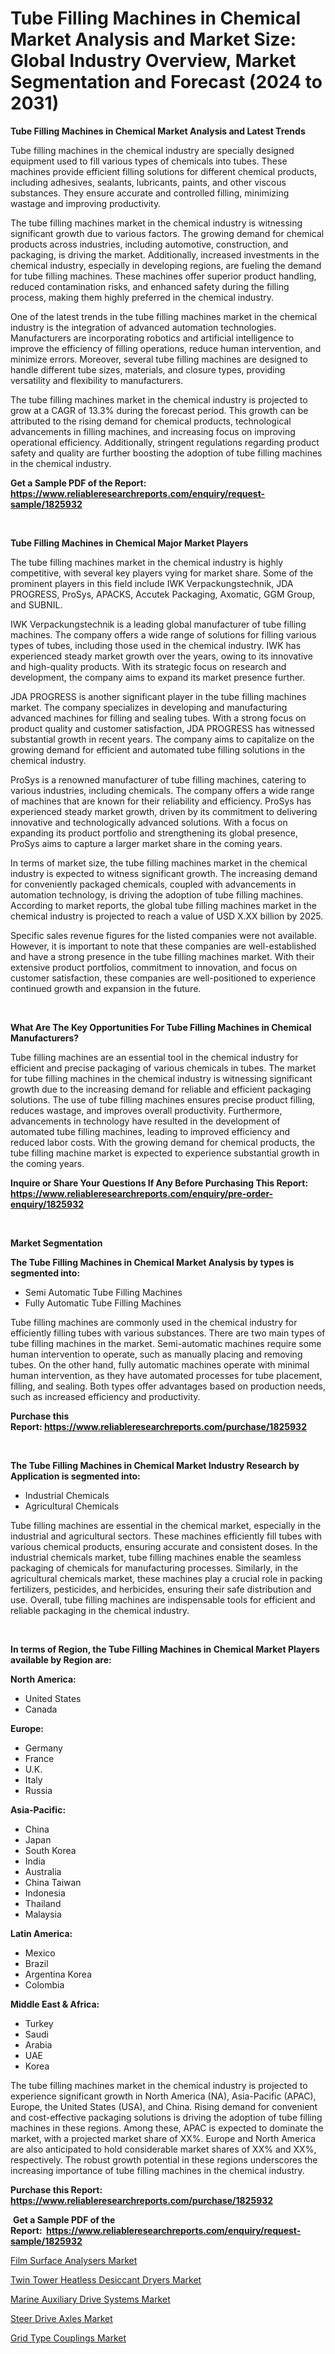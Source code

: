 <p><h1>Tube Filling Machines in Chemical Market Analysis and Market Size: Global Industry Overview, Market Segmentation and Forecast (2024 to 2031)</h1></p><p><strong>Tube Filling Machines in Chemical Market Analysis and Latest Trends</strong></p>
<p><p>Tube filling machines in the chemical industry are specially designed equipment used to fill various types of chemicals into tubes. These machines provide efficient filling solutions for different chemical products, including adhesives, sealants, lubricants, paints, and other viscous substances. They ensure accurate and controlled filling, minimizing wastage and improving productivity.</p><p>The tube filling machines market in the chemical industry is witnessing significant growth due to various factors. The growing demand for chemical products across industries, including automotive, construction, and packaging, is driving the market. Additionally, increased investments in the chemical industry, especially in developing regions, are fueling the demand for tube filling machines. These machines offer superior product handling, reduced contamination risks, and enhanced safety during the filling process, making them highly preferred in the chemical industry.</p><p>One of the latest trends in the tube filling machines market in the chemical industry is the integration of advanced automation technologies. Manufacturers are incorporating robotics and artificial intelligence to improve the efficiency of filling operations, reduce human intervention, and minimize errors. Moreover, several tube filling machines are designed to handle different tube sizes, materials, and closure types, providing versatility and flexibility to manufacturers.</p><p>The tube filling machines market in the chemical industry is projected to grow at a CAGR of 13.3% during the forecast period. This growth can be attributed to the rising demand for chemical products, technological advancements in filling machines, and increasing focus on improving operational efficiency. Additionally, stringent regulations regarding product safety and quality are further boosting the adoption of tube filling machines in the chemical industry.</p></p>
<p><strong>Get a Sample PDF of the Report:&nbsp; <a href="https://www.reliableresearchreports.com/enquiry/request-sample/1825932">https://www.reliableresearchreports.com/enquiry/request-sample/1825932</a></strong></p>
<p>&nbsp;</p>
<p><strong>Tube Filling Machines in Chemical Major Market Players</strong></p>
<p><p>The tube filling machines market in the chemical industry is highly competitive, with several key players vying for market share. Some of the prominent players in this field include IWK Verpackungstechnik, JDA PROGRESS, ProSys, APACKS, Accutek Packaging, Axomatic, GGM Group, and SUBNIL.</p><p>IWK Verpackungstechnik is a leading global manufacturer of tube filling machines. The company offers a wide range of solutions for filling various types of tubes, including those used in the chemical industry. IWK has experienced steady market growth over the years, owing to its innovative and high-quality products. With its strategic focus on research and development, the company aims to expand its market presence further.</p><p>JDA PROGRESS is another significant player in the tube filling machines market. The company specializes in developing and manufacturing advanced machines for filling and sealing tubes. With a strong focus on product quality and customer satisfaction, JDA PROGRESS has witnessed substantial growth in recent years. The company aims to capitalize on the growing demand for efficient and automated tube filling solutions in the chemical industry.</p><p>ProSys is a renowned manufacturer of tube filling machines, catering to various industries, including chemicals. The company offers a wide range of machines that are known for their reliability and efficiency. ProSys has experienced steady market growth, driven by its commitment to delivering innovative and technologically advanced solutions. With a focus on expanding its product portfolio and strengthening its global presence, ProSys aims to capture a larger market share in the coming years.</p><p>In terms of market size, the tube filling machines market in the chemical industry is expected to witness significant growth. The increasing demand for conveniently packaged chemicals, coupled with advancements in automation technology, is driving the adoption of tube filling machines. According to market reports, the global tube filling machines market in the chemical industry is projected to reach a value of USD X.XX billion by 2025.</p><p>Specific sales revenue figures for the listed companies were not available. However, it is important to note that these companies are well-established and have a strong presence in the tube filling machines market. With their extensive product portfolios, commitment to innovation, and focus on customer satisfaction, these companies are well-positioned to experience continued growth and expansion in the future.</p></p>
<p>&nbsp;</p>
<p><strong>What Are The Key Opportunities For Tube Filling Machines in Chemical Manufacturers?</strong></p>
<p><p>Tube filling machines are an essential tool in the chemical industry for efficient and precise packaging of various chemicals in tubes. The market for tube filling machines in the chemical industry is witnessing significant growth due to the increasing demand for reliable and efficient packaging solutions. The use of tube filling machines ensures precise product filling, reduces wastage, and improves overall productivity. Furthermore, advancements in technology have resulted in the development of automated tube filling machines, leading to improved efficiency and reduced labor costs. With the growing demand for chemical products, the tube filling machine market is expected to experience substantial growth in the coming years.</p></p>
<p><strong>Inquire or Share Your Questions If Any Before Purchasing This Report: <a href="https://www.reliableresearchreports.com/enquiry/pre-order-enquiry/1825932">https://www.reliableresearchreports.com/enquiry/pre-order-enquiry/1825932</a></strong></p>
<p>&nbsp;</p>
<p><strong>Market Segmentation</strong></p>
<p><strong>The Tube Filling Machines in Chemical Market Analysis by types is segmented into:</strong></p>
<p><ul><li>Semi Automatic Tube Filling Machines</li><li>Fully Automatic Tube Filling Machines</li></ul></p>
<p><p>Tube filling machines are commonly used in the chemical industry for efficiently filling tubes with various substances. There are two main types of tube filling machines in the market. Semi-automatic machines require some human intervention to operate, such as manually placing and removing tubes. On the other hand, fully automatic machines operate with minimal human intervention, as they have automated processes for tube placement, filling, and sealing. Both types offer advantages based on production needs, such as increased efficiency and productivity.</p></p>
<p><strong>Purchase this Report:&nbsp;<a href="https://www.reliableresearchreports.com/purchase/1825932">https://www.reliableresearchreports.com/purchase/1825932</a></strong></p>
<p>&nbsp;</p>
<p><strong>The Tube Filling Machines in Chemical Market Industry Research by Application is segmented into:</strong></p>
<p><ul><li>Industrial Chemicals</li><li>Agricultural Chemicals</li></ul></p>
<p><p>Tube filling machines are essential in the chemical market, especially in the industrial and agricultural sectors. These machines efficiently fill tubes with various chemical products, ensuring accurate and consistent doses. In the industrial chemicals market, tube filling machines enable the seamless packaging of chemicals for manufacturing processes. Similarly, in the agricultural chemicals market, these machines play a crucial role in packing fertilizers, pesticides, and herbicides, ensuring their safe distribution and use. Overall, tube filling machines are indispensable tools for efficient and reliable packaging in the chemical industry.</p></p>
<p>&nbsp;</p>
<p><strong>In terms of Region, the Tube Filling Machines in Chemical Market Players available by Region are:</strong></p>
<p>
    <p> <strong> North America: </strong>
        <ul>
            <li>United States</li>
            <li>Canada</li>
        </ul>
        </p> 
    <p> <strong> Europe: </strong>
        <ul>
            <li>Germany</li>
            <li>France</li>
            <li>U.K.</li>
            <li>Italy</li>
            <li>Russia</li>
        </ul>
        </p> 
    <p> <strong> Asia-Pacific: </strong>
        <ul>
            <li>China</li>
            <li>Japan</li>
            <li>South Korea</li>
            <li>India</li>
            <li>Australia</li>
            <li>China Taiwan</li>
            <li>Indonesia</li>
            <li>Thailand</li>
            <li>Malaysia</li>
        </ul>
        </p> 
    <p> <strong> Latin America: </strong>
        <ul>
            <li>Mexico</li>
            <li>Brazil</li>
            <li>Argentina Korea</li>
            <li>Colombia</li>
        </ul>
        </p> 
    <p> <strong> Middle East & Africa: </strong>
        <ul>
            <li>Turkey</li>
            <li>Saudi</li>
            <li>Arabia</li>
            <li>UAE</li>
            <li>Korea</li>
        </ul>
    </p>
    </p>
<p><p>The tube filling machines market in the chemical industry is projected to experience significant growth in North America (NA), Asia-Pacific (APAC), Europe, the United States (USA), and China. Rising demand for convenient and cost-effective packaging solutions is driving the adoption of tube filling machines in these regions. Among these, APAC is expected to dominate the market, with a projected market share of XX%. Europe and North America are also anticipated to hold considerable market shares of XX% and XX%, respectively. The robust growth potential in these regions underscores the increasing importance of tube filling machines in the chemical industry.</p></p>
<p><strong>Purchase this Report: <a href="https://www.reliableresearchreports.com/purchase/1825932">https://www.reliableresearchreports.com/purchase/1825932</a></strong></p>
<p>&nbsp;<strong>Get a Sample PDF of the Report:&nbsp;&nbsp;<a href="https://www.reliableresearchreports.com/enquiry/request-sample/1825932">https://www.reliableresearchreports.com/enquiry/request-sample/1825932</a></strong></p>
<p><strong></strong></p>
<p><p><a href="https://github.com/maliyahmorrow6654/Market-Research-Report-List-2/blob/main/film-surface-analysers-market.md">Film Surface Analysers Market</a></p><p><a href="https://github.com/aliciawhite5576/Market-Research-Report-List-2/blob/main/twin-tower-heatless-desiccant-dryers-market.md">Twin Tower Heatless Desiccant Dryers Market</a></p><p><a href="https://github.com/mahnoor2003/Market-Research-Report-List-2/blob/main/marine-auxiliary-drive-systems-market.md">Marine Auxiliary Drive Systems Market</a></p><p><a href="https://github.com/marloy8/Market-Research-Report-List-2/blob/main/steer-drive-axles-market.md">Steer Drive Axles Market</a></p><p><a href="https://github.com/abdelrhmankishk22/Market-Research-Report-List-2/blob/main/grid-type-couplings-market.md">Grid Type Couplings Market</a></p></p>